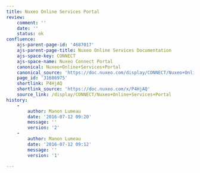 ```yaml
---
title: Nuxeo Online Services Portal
review:
    comment: ''
    date: ''
    status: ok
confluence:
    ajs-parent-page-id: '4687017'
    ajs-parent-page-title: Nuxeo Online Services Documentation
    ajs-space-key: CONNECT
    ajs-space-name: Nuxeo Connect Portal
    canonical: Nuxeo+Online+Services+Portal
    canonical_source: 'https://doc.nuxeo.com/display/CONNECT/Nuxeo+Online+Services+Portal'
    page_id: '31686975'
    shortlink: P4HjAQ
    shortlink_source: 'https://doc.nuxeo.com/x/P4HjAQ'
    source_link: /display/CONNECT/Nuxeo+Online+Services+Portal
history:
    - 
        author: Manon Lumeau
        date: '2016-07-12 09:20'
        message: ''
        version: '2'
    - 
        author: Manon Lumeau
        date: '2016-07-12 09:12'
        message: ''
        version: '1'

---
```

